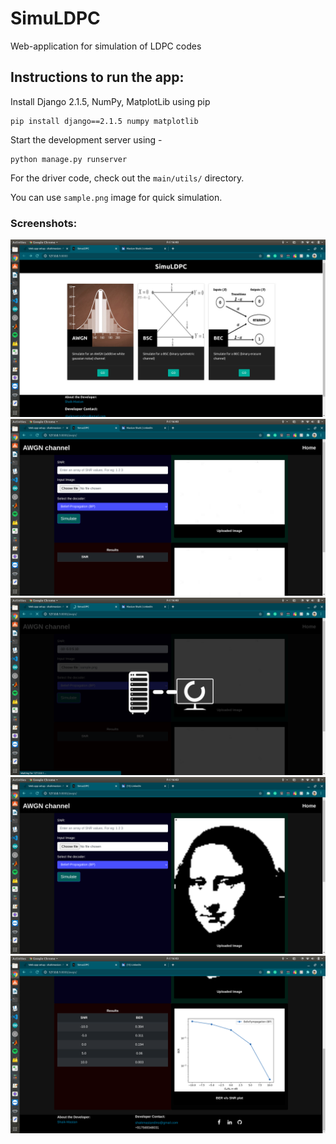 # SimuLDPC
Web-application for simulation of LDPC codes

## Instructions to run the app:

Install Django 2.1.5, NumPy, MatplotLib using pip

```
pip install django==2.1.5 numpy matplotlib
 ```
 
 Start the development server using - 
 
 ```
 python manage.py runserver
 ```
 For the driver code, check out the ```main/utils/``` directory.
 
 You can use ```sample.png``` image for quick simulation.
 
 ### Screenshots: 
 
 ![1](https://github.com/Mastan1301/SimuLDPC/blob/master/media/figs/1.png)
  ![2](https://github.com/Mastan1301/SimuLDPC/blob/master/media/figs/2.png)
   ![3](https://github.com/Mastan1301/SimuLDPC/blob/master/media/figs/3.png)
    ![4](https://github.com/Mastan1301/SimuLDPC/blob/master/media/figs/4.png)
     ![5](https://github.com/Mastan1301/SimuLDPC/blob/master/media/figs/5.png)
 
 
